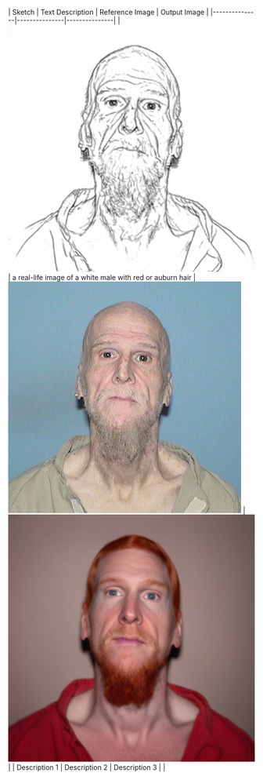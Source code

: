 | Sketch     | Text Description      | Reference Image      | Output Image |
|---------------|---------------|---------------|
| ![Image 1](./sketches/1_sketch.png) | a real-life image of a white male with red or auburn hair | ![Image 2](./reference_images/1.png) |  ![Image 3](./output_images/1_output.png)   |
| Description 1 | Description 2 | Description 3 |   |
